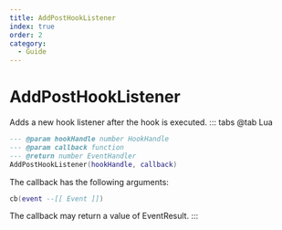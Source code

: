 ```yaml
---
title: AddPostHookListener
index: true
order: 2
category:
  - Guide
---
```


# AddPostHookListener
Adds a new hook listener after the hook is executed.
::: tabs
@tab Lua
```lua
--- @param hookHandle number HookHandle
--- @param callback function
--- @return number EventHandler
AddPostHookListener(hookHandle, callback)
```
The callback has the following arguments:
```lua
cb(event --[[ Event ]])
```
The callback may return a value of EventResult.
:::